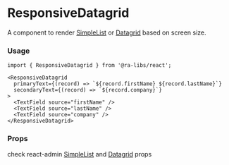 # ResponsiveDatagrid

A component to render [SimpleList](https://marmelab.com/react-admin/SimpleList.html) or [Datagrid](https://marmelab.com/react-admin/Datagrid.html) based on screen size.

### Usage

```tsx
import { ResponsiveDatagrid } from '@ra-libs/react';

<ResponsiveDatagrid
  primaryText={(record) => `${record.firstName} ${record.lastName}`}
  secondaryText={(record) => `${record.company}`}
>
  <TextField source="firstName" />
  <TextField source="lastName" />
  <TextField source="company" />
</ResponsiveDatagrid>
```

### Props

check react-admin [SimpleList](https://marmelab.com/react-admin/SimpleList.html) and [Datagrid](https://marmelab.com/react-admin/Datagrid.html) props